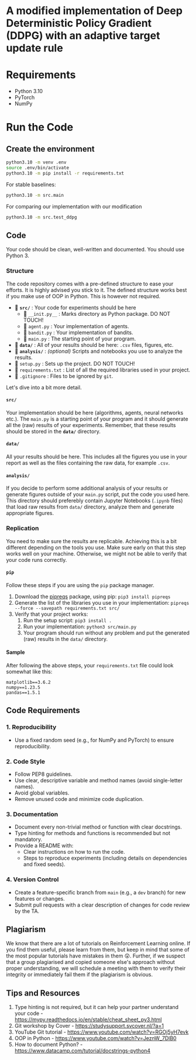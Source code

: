 # A modified implementation of Deep Deterministic Policy Gradient (DDPG) with an adaptive target update rule


# Requirements
- Python 3.10
- PyTorch
- NumPy

# Run the Code
## Create the environment 
```bash
python3.10 -m venv .env
source .env/bin/activate
python3.10 -m pip install -r requirements.txt
```

For stable baselines:
```bash
python3.10 -m src.main
```

For comparing our implementation with our modification
```bash
python3.10 -m src.test_ddpg
```


## Code

Your code should be clean, well-written and documented. You should use Python 3.

### Structure

The code repository comes with a pre-defined structure to ease your efforts. It is highly advised you stick to it. The defined structure works best if you make use of OOP in Python. This is however not required.

- 📁 **`src/`** : Your code for experiments should be here
  - 🐍 `__init.py__` : Marks directory as Python package. DO NOT TOUCH!
  - 🐍 `agent.py` : Your implementation of agents.
  - 🐍 `bandit.py` : Your implementation of bandits.
  - 🐍 `main.py` : The starting point of your program.
- 📁 **`data/`** : All of your results should be here: `.csv` files, figures, etc.
- 📁 **`analysis/`** : _(optional)_ Scripts and notebooks you use to analyze the results.
- 🐍 `setup.py` : Sets up the project. DO NOT TOUCH!
- 📄 `requirements.txt` : List of all the required libraries used in your project.
- 📄 `.gitignore` : Files to be ignored by `git`. 

Let's dive into a bit more detail.

#### `src/`

Your implementation should be here (algorithms, agents, neural networks etc.). The `main.py` is a starting point of your program and it should generate all the (raw) results of your experiments. Remember, that these results should be stored in the **`data/`** directory.

#### `data/`

All your results should be here. This includes all the figures you use in your report as well as the files containing the raw data, for example `.csv`.

#### `analysis/`

If you decide to perform some additional analysis of your results or generate figures outside of your `main.py` script, put the code you used here. This directory should preferebly contain Jupyter Notebooks (`.ipynb` files) that load raw results from `data/` directory, analyze them and generate appropriate figures.

### Replication

You need to make sure the results are replicable. Achieving this is a bit different depending on the tools you use. Make sure early on that this step works well on your machine. Otherwise, we might not be able to verify that your code runs correctly.

#### `pip`

Follow these steps if you are using the `pip` package manager.

1. Download the [pipreqs](https://pypi.org/project/pipreqs/) package, using pip: `pip3 install pipreqs`
2. Generate the list of the libraries you use in your implementation: `pipreqs --force --savepath requirements.txt src/`
3. Verify that your project works:
   1. Run the setup script: `pip3 install .`
   2. Run your implementation: `python3 src/main.py`
   3. Your program should run without any problem and put the generated (raw) results in the `data/` directory.


#### Sample

After following the above steps, your `requirements.txt` file could look somewhat like this:

```
matplotlib==3.6.2
numpy==1.23.5
pandas==1.5.1
```

## Code Requirements

### 1. Reproducibility
- Use a fixed random seed (e.g., for NumPy and PyTorch) to ensure reproducibility.

### 2. Code Style
- Follow PEP8 guidelines.
- Use clear, descriptive variable and method names (avoid single-letter names).
- Avoid global variables.
- Remove unused code and minimize code duplication.

### 3. Documentation
- Document every non-trivial method or function with clear docstrings.
- Type hinting for methods and functions is recommended but not mandatory.
- Provide a README with:
  - Clear instructions on how to run the code.
  - Steps to reproduce experiments (including details on dependencies and fixed seeds).

### 4. Version Control
- Create a feature-specific branch from `main` (e.g., a `dev` branch) for new features or changes.
- Submit pull requests with a clear description of changes for code review by the TA.



## Plagiarism

We know that there are a lot of tutorials on Reinforcement Learning online. If you find them useful, please learn from them, but keep in mind that some of the most popular tutorials have mistakes in them 😲. Further, if we suspect that a group plagiarised and copied someone else's approach without proper understanding, we will schedule a meeting with them to verify their integrity or immediately fail them if the plagiarism is obvious.

## Tips and Resources

1. Type hinting is not required, but it can help your partner understand your code - https://mypy.readthedocs.io/en/stable/cheat_sheet_py3.html
2. Git workshop by Cover - https://studysupport.svcover.nl/?a=1
3. YouTube Git tutorial - https://www.youtube.com/watch?v=RGOj5yH7evk
4. OOP in Python - https://www.youtube.com/watch?v=JeznW_7DlB0
5. How to document Python? - https://www.datacamp.com/tutorial/docstrings-python4

